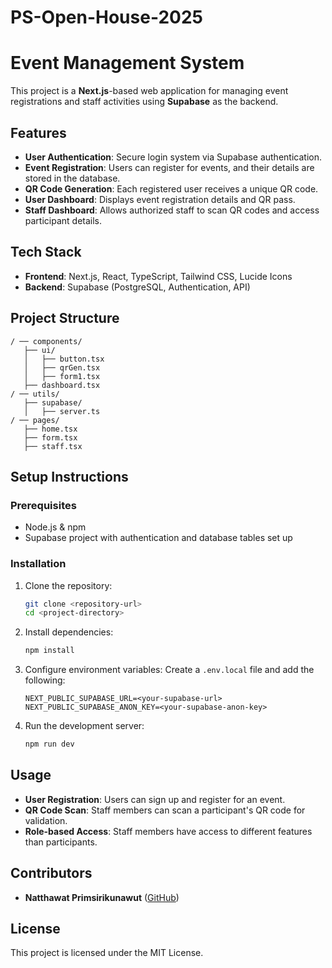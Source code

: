 # PS-Open-House-2025

# Event Management System

This project is a **Next.js**-based web application for managing event registrations and staff activities using **Supabase** as the backend.

## Features
- **User Authentication**: Secure login system via Supabase authentication.
- **Event Registration**: Users can register for events, and their details are stored in the database.
- **QR Code Generation**: Each registered user receives a unique QR code.
- **User Dashboard**: Displays event registration details and QR pass.
- **Staff Dashboard**: Allows authorized staff to scan QR codes and access participant details.

## Tech Stack
- **Frontend**: Next.js, React, TypeScript, Tailwind CSS, Lucide Icons
- **Backend**: Supabase (PostgreSQL, Authentication, API)

## Project Structure
```
/ ── components/
   ├── ui/
   │   ├── button.tsx
   │   ├── qrGen.tsx
   │   ├── form1.tsx
   ├── dashboard.tsx
/ ── utils/
   ├── supabase/
   │   ├── server.ts
/ ── pages/
   ├── home.tsx
   ├── form.tsx
   ├── staff.tsx
```

## Setup Instructions
### Prerequisites
- Node.js & npm
- Supabase project with authentication and database tables set up

### Installation
1. Clone the repository:
   ```sh
   git clone <repository-url>
   cd <project-directory>
   ```
2. Install dependencies:
   ```sh
   npm install
   ```
3. Configure environment variables:
   Create a `.env.local` file and add the following:
   ```env
   NEXT_PUBLIC_SUPABASE_URL=<your-supabase-url>
   NEXT_PUBLIC_SUPABASE_ANON_KEY=<your-supabase-anon-key>
   ```
4. Run the development server:
   ```sh
   npm run dev
   ```

## Usage
- **User Registration**: Users can sign up and register for an event.
- **QR Code Scan**: Staff members can scan a participant's QR code for validation.
- **Role-based Access**: Staff members have access to different features than participants.

## Contributors
- **Natthawat Primsirikunawut** ([GitHub](https://github.com/N0TAW00D))

## License
This project is licensed under the MIT License.



